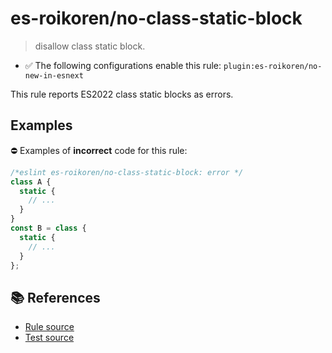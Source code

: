 # es-roikoren/no-class-static-block
> disallow class static block.

- ✅ The following configurations enable this rule: `plugin:es-roikoren/no-new-in-esnext`

This rule reports ES2022 class static blocks as errors.

## Examples

⛔ Examples of **incorrect** code for this rule:

```js
/*eslint es-roikoren/no-class-static-block: error */
class A {
  static {
    // ...
  }
}
const B = class {
  static {
    // ...
  }
};
```

## 📚 References

- [Rule source](https://github.com/roikoren755/eslint-plugin-es/blob/v2.0.3/src/rules/no-class-static-block.ts)
- [Test source](https://github.com/roikoren755/eslint-plugin-es/blob/v2.0.3/tests/src/rules/no-class-static-block.ts)
